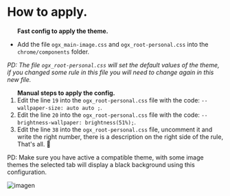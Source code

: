 # How to apply.
<ul><p><b>Fast config to apply the theme.</b></p>
<li>Add the file <code>ogx_main-image.css</code> and <code>ogx_root-personal.css</code> into the <code>chrome/components</code> folder.</li>
</ul>
<p><i>PD: The file <code>ogx_root-personal.css</code> will set the default values of the theme, if you changed some rule in this file you will need to change again in this new file.</i></p>

<ol> <b>Manual steps to apply the config.</b>
  
  <li>Edit the line <code>19</code> into the <code>ogx_root-personal.css</code> file with the code: <code>--wallpaper-size: auto auto ;</code>.</li>
  <li>Edit the line <code>20</code> into the <code>ogx_root-personal.css</code> file with the code: <code>--brightness-wallpaper: brightness(51%);</code>.</li>
  <li> Edit the line <code>38</code> into the <code>ogx_root-personal.css</code> file, uncomment it and write the right number, 
  there is a description on the right side of the rule, That's all. 💙</li>
</ol>

PD: Make sure you have active a compatible theme, with some image themes the selected tab will display a black background using this configuration. 

![imagen](https://user-images.githubusercontent.com/22057609/176717191-37bcc3ab-1234-40e7-83c9-c7dd2a4188ba.png)
